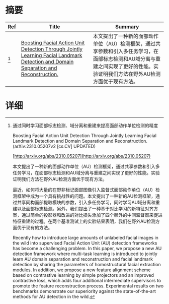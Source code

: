 # 摘要

| Ref | Title | Summary |
| --- | --- | --- |
| [^1] | [Boosting Facial Action Unit Detection Through Jointly Learning Facial Landmark Detection and Domain Separation and Reconstruction.](http://arxiv.org/abs/2310.05207) | 本文提出了一种新的面部动作单位（AU）检测框架，通过共享参数和引入多任务学习，在面部标志检测和AU域分离与重建之间实现了更好的性能。实验证明我们方法在野外AU检测方面优于现有方法。 |

# 详细

[^1]: 通过同时学习面部标志检测、域分离和重建来提高面部动作单位检测的精度

    Boosting Facial Action Unit Detection Through Jointly Learning Facial Landmark Detection and Domain Separation and Reconstruction. (arXiv:2310.05207v2 [cs.CV] UPDATED)

    [http://arxiv.org/abs/2310.05207](http://arxiv.org/abs/2310.05207)

    本文提出了一种新的面部动作单位（AU）检测框架，通过共享参数和引入多任务学习，在面部标志检测和AU域分离与重建之间实现了更好的性能。实验证明我们方法在野外AU检测方面优于现有方法。

    

    最近，如何将大量的在野非标记面部图像引入监督式面部动作单位（AU）检测框架中成为一个具有挑战性的问题。本文提出了一种新的AU检测框架，通过共享同构面部提取模块的参数，引入多任务学习，同时学习AU域分离和重建以及面部标志检测。另外，我们提出了一种基于对比学习的新特征对齐方案，通过简单的投影器和改进的对比损失添加了四个额外的中间监督器来促进特征重建的过程。在两个基准测试上的实验结果表明，我们在野外AU检测方面优于现有的方法。

    Recently how to introduce large amounts of unlabeled facial images in the wild into supervised Facial Action Unit (AU) detection frameworks has become a challenging problem. In this paper, we propose a new AU detection framework where multi-task learning is introduced to jointly learn AU domain separation and reconstruction and facial landmark detection by sharing the parameters of homostructural facial extraction modules. In addition, we propose a new feature alignment scheme based on contrastive learning by simple projectors and an improved contrastive loss, which adds four additional intermediate supervisors to promote the feature reconstruction process. Experimental results on two benchmarks demonstrate our superiority against the state-of-the-art methods for AU detection in the wild.
    


